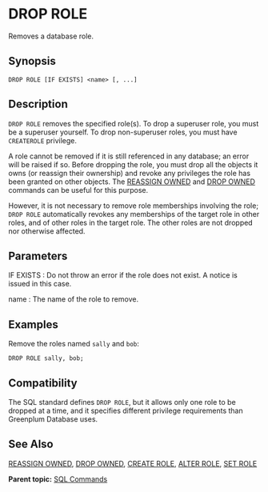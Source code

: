 # DROP ROLE

Removes a database role.

## Synopsis

``` {#sql_command_synopsis}
DROP ROLE [IF EXISTS] <name> [, ...]
```

## Description

`DROP ROLE` removes the specified role(s). To drop a superuser role, you must be a superuser yourself. To drop non-superuser roles, you must have `CREATEROLE` privilege.

A role cannot be removed if it is still referenced in any database; an error will be raised if so. Before dropping the role, you must drop all the objects it owns (or reassign their ownership) and revoke any privileges the role has been granted on other objects. The [REASSIGN OWNED](REASSIGN_OWNED.html) and [DROP OWNED](DROP_OWNED.html) commands can be useful for this purpose.

However, it is not necessary to remove role memberships involving the role; `DROP ROLE` automatically revokes any memberships of the target role in other roles, and of other roles in the target role. The other roles are not dropped nor otherwise affected.

## Parameters

IF EXISTS
:   Do not throw an error if the role does not exist. A notice is issued in this case.

name
:   The name of the role to remove.

## Examples

Remove the roles named `sally` and `bob`:

```
DROP ROLE sally, bob;
```

## Compatibility

The SQL standard defines `DROP ROLE`, but it allows only one role to be dropped at a time, and it specifies different privilege requirements than Greenplum Database uses.

## See Also

[REASSIGN OWNED](REASSIGN_OWNED.html), [DROP OWNED](DROP_OWNED.html), [CREATE ROLE](CREATE_ROLE.html), [ALTER ROLE](ALTER_ROLE.html), [SET ROLE](SET_ROLE.html)

**Parent topic:** [SQL Commands](../sql_commands/sql_ref.html)


